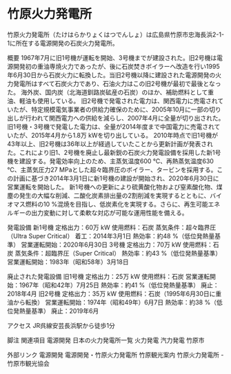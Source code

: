 # 竹原火力発電所

竹原火力発電所（たけはらかりょくはつでんしょ）は広島県竹原市忠海長浜2-1-1に所在する電源開発の石炭火力発電所。

概要
1967年7月に旧1号機が運転を開始、3号機までが建設された。旧2号機は電源開発初の重油専焼火力であったが、後に石炭焚きボイラーへ改造を行い1995年6月30日から石炭火力に転換した。当旧2号機以降に建設された電源開発の火力発電所はすべて石炭火力であり、石油火力はこの旧2号機が最初で最後となった。
海外炭、国内炭（北海道釧路炭砿産の石炭）のほか、補助燃料として重油、軽油も使用している。
旧2号機で発電された電力は、関西電力に売電されていたが、特定規模電気事業者の供給力確保のために、2005年10月に一部の切り出しが行われて関西電力への供給を減らし、2007年4月に全量が切り出された。旧1号機・3号機で発電した電力は、全量が2014年度まで中国電力に売電されていたが、2015年4月から1.8万 kWを切り出している。
2010年時点で旧1号機が43年以上、旧2号機は36年以上が経過していたことから更新計画が発表された。これにより旧1、2号機を廃止し最新鋭の石炭火力発電設備を採用した新1号機を建設する。発電効率向上のため、主蒸気温度600 ℃、再熱蒸気温度630 ℃、主蒸気圧力27 MPaとした超々臨界圧のボイラー、タービンを採用する。この計画に基づき2014年3月1日に新1号機の建設が開始され、2020年6月30日に営業運転を開始した。
新1号機への更新により硫黄酸化物および窒素酸化物、煤塵の発生の大幅な削減、二酸化炭素排出量の2割削減を実現するとともに、バイオマス燃料の10 %混焼を目指し、低炭素化を実現する。さらに、再生可能エネルギーの出力変動に対して柔軟な対応が可能な運用性能を備える。

発電設備
新1号機
定格出力：60万 kW
使用燃料：石炭
蒸気条件：超々臨界圧（Ultra Super Critical）
着工：2014年3月1日
熱効率：約48 %（低位発熱量基準）
営業運転開始：2020年6月30日
3号機
定格出力：70万 kW
使用燃料：石炭
蒸気条件：超臨界圧（Super Critical）
熱効率：約43 %（低位発熱量基準）
営業運転開始：1983年（昭和58年）3月18日

廃止された発電設備
旧1号機
定格出力：25万 kW
使用燃料：石炭
営業運転開始：1967年（昭和42年）7月25日
熱効率：約41 %（低位発熱量基準）
廃止：2018年4月
旧2号機
定格出力：35万 kW
使用燃料：石炭（1995年6月30日に重油から転換）
営業運転開始：1974年（昭和49年）6月7日
熱効率：約38 %（低位発熱量基準）
廃止：2019年6月

アクセス
JR呉線安芸長浜駅から徒歩1分

脚注
関連項目
電源開発
日本の火力発電所一覧
火力発電
汽力発電
竹原市

外部リンク
電源開発
電源開発・竹原火力発電所
竹原観光案内 竹原火力発電所 - 竹原市観光協会